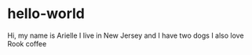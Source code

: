 # hello-world

Hi, my name is Arielle
I live in New Jersey and I have two dogs
I also love Rook coffee
